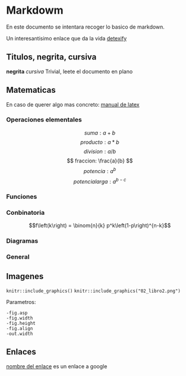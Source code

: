 # Markdowm

En este documento se intentara recoger lo basico de markdown.


Un interesantisimo enlace que da la vida [detexify](https://detexify.kirelabs.org/classify.html)

## Titulos, negrita, cursiva

**negrita**
*cursiva*
Trivial, leete el documento en plano

## Matematicas

En caso de querer algo mas concreto: [manual de latex](https://manualdelatex.com/tutoriales/ecuaciones)

### Operaciones elementales

$$ suma: a + b $$
$$ producto: a * b $$
$$ division: a / b $$
$$ fraccion: \frac{a}{b} $$
$$ potencia: a ^ b $$
$$ potencia larga: a ^ {b - c} $$

### Funciones


### Conbinatoria

$$f\left(k\right) = \binom{n}{k} p^k\left(1-p\right)^{n-k}$$ 

### Diagramas

### General

## Imagenes

`knitr::include_graphics()`
`knitr::include_graphics("02_libro2.png")`

Parametros:

```
-fig.asp
-fig.width
-fig.height
-fig.align
-out.width
```

## Enlaces

[nombre del enlace](https://www.google.com) es un enlace a google
